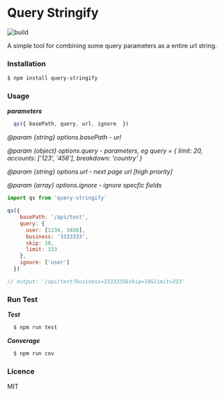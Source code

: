 # Query Stringify

![build](https://travis-ci.com/yo8568/query-stringify.svg?branch=master)

A simple tool for combining some query parameters as a entire url string.

### Installation

```bash
$ npm install query-stringify
```

### Usage

***parameters***

```javascript
  qs({ basePath, query, url, ignore  })
```

*@param {string} options.basePath - url*

*@param {object} options.query - parameters, eg query = { limit: 20, accounts: ['123', '456'], breakdown: 'country' }*

*@param {string} options.url - next page url [high priority]*

*@param {array} options.ignore - ignore specfic fields*

```javascript
import qs from 'query-stringify'

qs({
    basePath: '/api/test',
    query: {
      user: [1234, 3456],
      business: '3333333',
      skip: 10,
      limit: 333
    },
    ignore: ['user']
  })

// output: '/api/test?business=3333333&skip=10&limit=333'
```

### Run Test

***Test***

```bash
  $ npm run test
```

***Converage***

```bash
  $ npm run cov
```

### Licence

MIT
